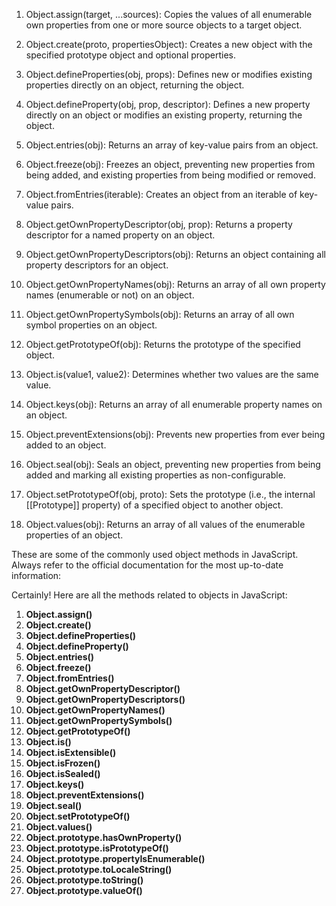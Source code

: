 01. Object.assign(target, ...sources): Copies the values of all enumerable own properties from one or more source objects to a target object.

02. Object.create(proto, propertiesObject): Creates a new object with the specified prototype object and optional properties.

03. Object.defineProperties(obj, props): Defines new or modifies existing properties directly on an object, returning the object.

04. Object.defineProperty(obj, prop, descriptor): Defines a new property directly on an object or modifies an existing property, returning the object.

05. Object.entries(obj): Returns an array of key-value pairs from an object.

06. Object.freeze(obj): Freezes an object, preventing new properties from being added, and existing properties from being modified or removed.

07. Object.fromEntries(iterable): Creates an object from an iterable of key-value pairs.

08. Object.getOwnPropertyDescriptor(obj, prop): Returns a property descriptor for a named property on an object.

09. Object.getOwnPropertyDescriptors(obj): Returns an object containing all property descriptors for an object.

10. Object.getOwnPropertyNames(obj): Returns an array of all own property names (enumerable or not) on an object.

11. Object.getOwnPropertySymbols(obj): Returns an array of all own symbol properties on an object.

12. Object.getPrototypeOf(obj): Returns the prototype of the specified object.

13. Object.is(value1, value2): Determines whether two values are the same value.

14. Object.keys(obj): Returns an array of all enumerable property names on an object.

15. Object.preventExtensions(obj): Prevents new properties from ever being added to an object.

16. Object.seal(obj): Seals an object, preventing new properties from being added and marking all existing properties as non-configurable.

17. Object.setPrototypeOf(obj, proto): Sets the prototype (i.e., the internal [[Prototype]] property) of a specified object to another object.

18. Object.values(obj): Returns an array of all values of the enumerable properties of an object.

These are some of the commonly used object methods in JavaScript. Always refer to the official documentation for the most up-to-date information:

Certainly! Here are all the methods related to objects in JavaScript:

1. **Object.assign()**
2. **Object.create()**
3. **Object.defineProperties()**
4. **Object.defineProperty()**
5. **Object.entries()**
6. **Object.freeze()**
7. **Object.fromEntries()**
8. **Object.getOwnPropertyDescriptor()**
9. **Object.getOwnPropertyDescriptors()**
10. **Object.getOwnPropertyNames()**
11. **Object.getOwnPropertySymbols()**
12. **Object.getPrototypeOf()**
13. **Object.is()**
14. **Object.isExtensible()**
15. **Object.isFrozen()**
16. **Object.isSealed()**
17. **Object.keys()**
18. **Object.preventExtensions()**
19. **Object.seal()**
20. **Object.setPrototypeOf()**
21. **Object.values()**
22. **Object.prototype.hasOwnProperty()**
23. **Object.prototype.isPrototypeOf()**
24. **Object.prototype.propertyIsEnumerable()**
25. **Object.prototype.toLocaleString()**
26. **Object.prototype.toString()**
27. **Object.prototype.valueOf()**